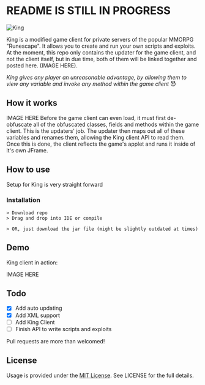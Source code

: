 # README IS STILL IN PROGRESS

![King](https://dl.dropboxusercontent.com/s/yn0rl4kbv06vwjf/KING%20%281%29.png?dl=0)


King is a modified game client for private servers of the popular MMORPG "Runescape". It allows you to create and run your own scripts and exploits. At the moment, this repo only contains the updater for the game client, and not the client itself, but in due time, both of them will be linked together and posted here. (IMAGE HERE). 

_King gives any player an unreasonable advantage, by allowing them to view any variable and invoke any method within the game client_ :smiling_imp:

## How it works
IMAGE HERE
Before the game client can even load, it must first de-obfuscate all of the obfuscated classes, fields and methods within the game client. This is the updaters' job. The updater then maps out all of these variables and renames them, allowing the King client API to read them. Once this is done, the client reflects the game's applet and runs it inside of it's own JFrame.

## How to use

Setup for King is very straight forward

### Installation

```Installation:
> Download repo
> Drag and drop into IDE or compile

> OR, just download the jar file (might be slightly outdated at times)
```      

## Demo

King client in action:

IMAGE HERE

## Todo
- [X] Add auto updating
- [X] Add XML support
- [ ] Add King Client
- [ ] Finish API to write scripts and exploits 

Pull requests are more than welcomed!

## License
Usage is provided under the [MIT License](http://http//opensource.org/licenses/mit-license.php). See LICENSE for the full details.
